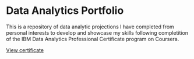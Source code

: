 # Data Analytics Portfolio
This is a repository of data analytic projections I have completed from personal interests to develop and showcase my skills following completition of the IBM Data Analytics Professional Certificate program on Coursera.

[View certificate](https://www.coursera.org/account/accomplishments/specialization/certificate/3A3L55KNPPW7)
